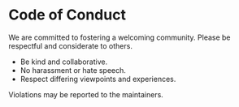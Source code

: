 # Code of Conduct

We are committed to fostering a welcoming community. Please be respectful and considerate to others.

- Be kind and collaborative.
- No harassment or hate speech.
- Respect differing viewpoints and experiences.

Violations may be reported to the maintainers.
